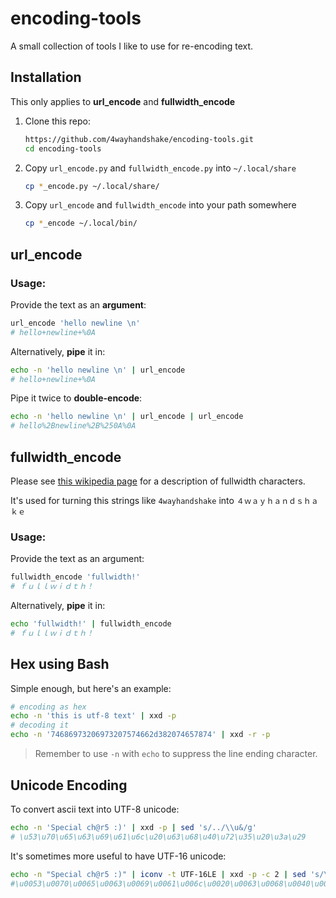 # encoding-tools
A small collection of tools I like to use for re-encoding text.



## Installation

This only applies to **url_encode** and **fullwidth_encode**

1. Clone this repo:
   ```bash
   https://github.com/4wayhandshake/encoding-tools.git
   cd encoding-tools
   ```

2. Copy `url_encode.py` and `fullwidth_encode.py` into `~/.local/share`
   ```bash
   cp *_encode.py ~/.local/share/
   ```

3. Copy `url_encode` and `fullwidth_encode` into your path somewhere
   ```bash
   cp *_encode ~/.local/bin/
   ```



## url_encode

### Usage:

Provide the text as an **argument**:
```bash
url_encode 'hello newline \n'
# hello+newline+%0A
```

Alternatively, **pipe** it in:
```bash
echo -n 'hello newline \n' | url_encode
# hello+newline+%0A
```

Pipe it twice to **double-encode**:

```bash
echo -n 'hello newline \n' | url_encode | url_encode
# hello%2Bnewline%2B%250A%0A
```



## fullwidth_encode

Please see [this wikipedia page](https://en.wikipedia.org/wiki/Halfwidth_and_Fullwidth_Forms_(Unicode_block)) for a description of fullwidth characters.

It's used for turning this strings like `4wayhandshake` into `４ｗａｙｈａｎｄｓｈａｋｅ`
### Usage:

Provide the text as an argument:

```bash
fullwidth_encode 'fullwidth!'
# ｆｕｌｌｗｉｄｔｈ！
```

Alternatively, **pipe** it in:

```bash
echo 'fullwidth!' | fullwidth_encode
# ｆｕｌｌｗｉｄｔｈ！
```



## Hex using Bash

Simple enough, but here's an example:

```bash
# encoding as hex
echo -n 'this is utf-8 text' | xxd -p
# decoding it
echo -n '74686973206973207574662d382074657874' | xxd -r -p
```

> Remember to use `-n` with `echo` to suppress the line ending character. 



## Unicode Encoding

To convert ascii text into UTF-8 unicode:

```bash
echo -n 'Special ch@r5 :)' | xxd -p | sed 's/../\\u&/g'
# \u53\u70\u65\u63\u69\u61\u6c\u20\u63\u68\u40\u72\u35\u20\u3a\u29
```

It's sometimes more useful to have UTF-16 unicode:

```bash
echo -n "Special ch@r5 :)" | iconv -t UTF-16LE | xxd -p -c 2 | sed 's/\(..\)\(..\)/\\u\2\1/g' | tr -d '\n'
#\u0053\u0070\u0065\u0063\u0069\u0061\u006c\u0020\u0063\u0068\u0040\u0072\u0035\u0020\u003a\u0029
```

